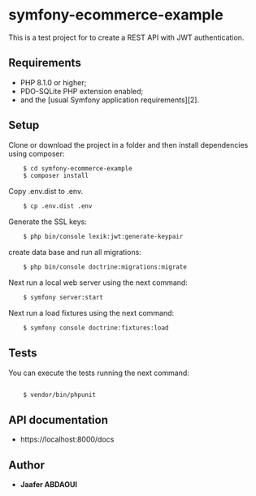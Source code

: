 # symfony-ecommerce-example

This is a test project for to create a REST API with JWT authentication.

## Requirements

  * PHP 8.1.0 or higher;
  * PDO-SQLite PHP extension enabled;
  * and the [usual Symfony application requirements][2].

## Setup

Clone or download the project in a folder and then install dependencies using composer:

```bash
    $ cd symfony-ecommerce-example
    $ composer install
```
Copy .env.dist to .env.

```bash
    $ cp .env.dist .env

```

Generate the SSL keys:

```bash
    $ php bin/console lexik:jwt:generate-keypair
```

create data base and run all migrations:

```bash
    $ php bin/console doctrine:migrations:migrate 
```


Next run a local web server using the next command:

```bash
    $ symfony server:start
```
Next run a load fixtures using the next command:

```bash
    $ symfony console doctrine:fixtures:load  

```

## Tests

You can execute the tests running the next command:

```bash

    $ vendor/bin/phpunit
```


## API documentation

- https://localhost:8000/docs

## Author

* **Jaafer ABDAOUI** 

